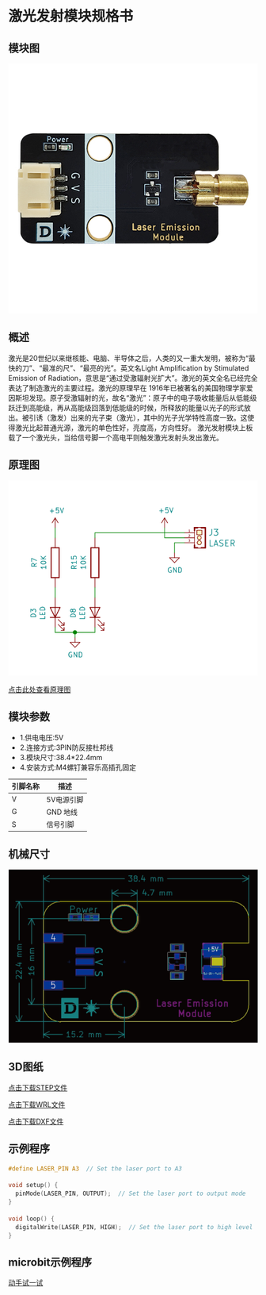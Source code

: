 # 激光发射模块规格书

## 模块图

![Infrared Emission Module](picture/07.jpg)

## 概述

激光是20世纪以来继核能、电脑、半导体之后，人类的又一重大发明，被称为“最快的刀”、“最准的尺”、“最亮的光”。英文名Light Amplification by Stimulated Emission of Radiation，意思是“通过受激辐射光扩大”。激光的英文全名已经完全表达了制造激光的主要过程。激光的原理早在 1916年已被著名的美国物理学家爱因斯坦发现。原子受激辐射的光，故名“激光”：原子中的电子吸收能量后从低能级跃迁到高能级，再从高能级回落到低能级的时候，所释放的能量以光子的形式放出。被引诱（激发）出来的光子束（激光），其中的光子光学特性高度一致。这使得激光比起普通光源，激光的单色性好，亮度高，方向性好。 激光发射模块上板载了一个激光头，当给信号脚一个高电平则触发激光发射头发出激光。

## 原理图

![7](picture/14.png)

<a href="zh-cn/ph2.0_sensors/actuators/laserEmissionModule/laser.pdf" target="_blank">点击此处查看原理图</a>

## 模块参数

* 1.供电电压:5V
* 2.连接方式:3PIN防反接杜邦线
* 3.模块尺寸:38.4*22.4mm
* 4.安装方式:M4螺钉兼容乐高插孔固定

| 引脚名称 | 描述     |
|------|--------|
| V    | 5V电源引脚 |
| G    | GND 地线 |
| S    | 信号引脚   |

## 机械尺寸

![5](picture/18.png)

## 3D图纸
<a href="zh-cn/ph2.0_sensors/actuators/laserEmissionModule/Drawing/Laser_Emission_Module.step" download>点击下载STEP文件</a>

<a href="zh-cn/ph2.0_sensors/actuators/laserEmissionModule/Drawing/Laser_Emission_Module.wrl" download>点击下载WRL文件</a>

<a href="zh-cn/ph2.0_sensors/actuators/laserEmissionModule/Drawing/Laser_Emission_Module.dxf" download>点击下载DXF文件</a>

## 示例程序

```c
#define LASER_PIN A3  // Set the laser port to A3

void setup() {
  pinMode(LASER_PIN, OUTPUT);  // Set the laser port to output mode
}

void loop() {
  digitalWrite(LASER_PIN, HIGH);  // Set the laser port to high level
}
```

## microbit示例程序

<a href="https://makecode.microbit.org/_ga6b3rE3f0i9" target="_blank">动手试一试</a>
